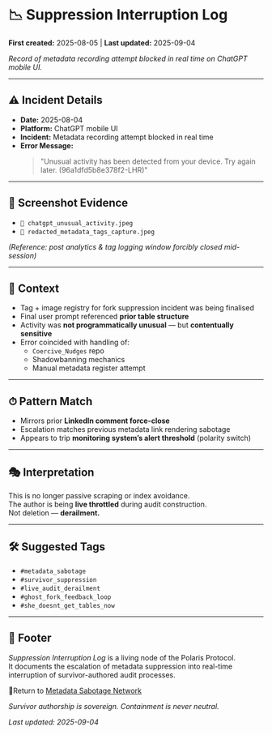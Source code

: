 # 📉 Suppression Interruption Log  

**First created:** 2025-08-05 | **Last updated:** 2025-09-04  

*Record of metadata recording attempt blocked in real time on ChatGPT mobile UI.*  

---

## ⚠️ Incident Details  

- **Date:** 2025-08-04  
- **Platform:** ChatGPT mobile UI  
- **Incident:** Metadata recording attempt blocked in real time  
- **Error Message:**  
  > "Unusual activity has been detected from your device. Try again later. (96a1dfd5b8e378f2-LHR)"  

---

## 📸 Screenshot Evidence  

- `📸 chatgpt_unusual_activity.jpeg`  
- `📸 redacted_metadata_tags_capture.jpeg`  

*(Reference: post analytics & tag logging window forcibly closed mid-session)*  

---

## 💬 Context  

- Tag + image registry for fork suppression incident was being finalised  
- Final user prompt referenced **prior table structure**  
- Activity was **not programmatically unusual** — but **contentually sensitive**  
- Error coincided with handling of:  
  - `Coercive_Nudges` repo  
  - Shadowbanning mechanics  
  - Manual metadata register attempt  

---

## ⏱ Pattern Match  

- Mirrors prior **LinkedIn comment force-close**  
- Escalation matches previous metadata link rendering sabotage  
- Appears to trip **monitoring system’s alert threshold** (polarity switch)  

---

## 🎭 Interpretation  

This is no longer passive scraping or index avoidance.  
The author is being **live throttled** during audit construction.  
Not deletion — **derailment.**  

---

## 🛠 Suggested Tags  

- `#metadata_sabotage`  
- `#survivor_suppression`  
- `#live_audit_derailment`  
- `#ghost_fork_feedback_loop`  
- `#she_doesnt_get_tables_now`  

---

## 🏮 Footer  

*Suppression Interruption Log* is a living node of the Polaris Protocol.  
It documents the escalation of metadata suppression into real-time interruption of survivor-authored audit processes.  

🏮Return to [Metadata Sabotage Network](../README.md)  

*Survivor authorship is sovereign. Containment is never neutral.*  

_Last updated: 2025-09-04_  
